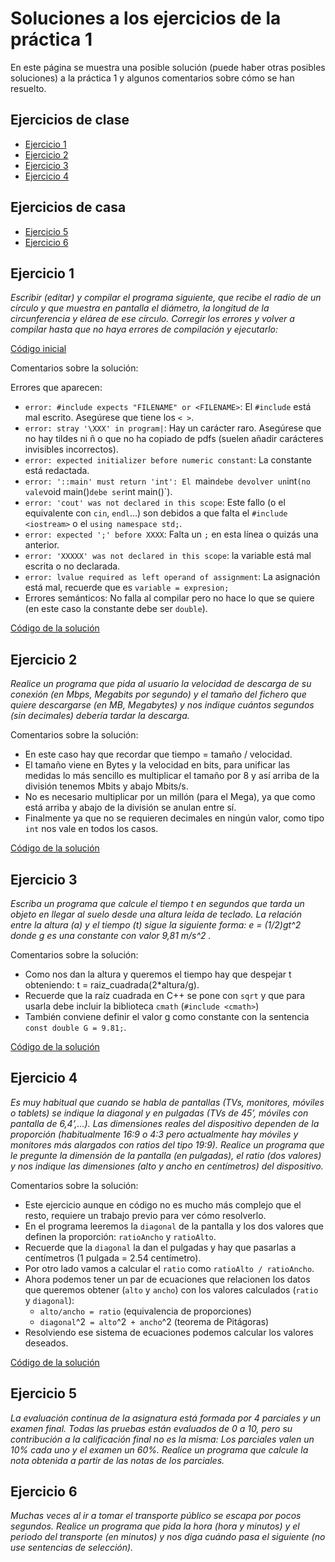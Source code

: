 # Soluciones a los ejercicios de la práctica 1 

En este página se muestra una posible solución (puede haber otras posibles soluciones) a la práctica 1 y algunos comentarios sobre cómo se han resuelto.

## Ejercicios de clase

* [Ejercicio 1](#ejercicio-1)
* [Ejercicio 2](#ejercicio-2)
* [Ejercicio 3](#ejercicio-3)
* [Ejercicio 4](#ejercicio-4)

## Ejercicios de casa

* [Ejercicio 5](#ejercicio-5)
* [Ejercicio 6](#ejercicio-6)

## Ejercicio 1

*Escribir (editar) y compilar el programa siguiente, que recibe el radio de un círculo y que muestra en pantalla el diámetro, la longitud de la circunferencia y elárea de ese círculo. Corregir los errores y volver a compilar hasta que no haya errores de compilación y ejecutarlo:*

[Código inicial](./p1/p1e1-orig.cpp)

Comentarios sobre la solución:

Errores que aparecen:
* `error: #include expects "FILENAME" or <FILENAME>`: El `#include` está mal escrito. Asegúrese que tiene los `< >`.
* `error: stray '\XXX' in program|`: Hay un carácter raro. Asegúrese que no hay tildes ni ñ o que no ha copiado de pdfs (suelen añadir carácteres invisibles incorrectos).
* `error: expected initializer before numeric constant`: La constante está redactada.
* `error: '::main' must return 'int': El `main` debe devolver un `int` (no vale `void main()` debe ser `int main()`).
* `error: 'cout' was not declared in this scope`: Este fallo (o el equivalente con `cin`, `endl`...) son debidos a que falta el `#include <iostream>` o el `using namespace std;`.
* `error: expected ';' before XXXX`: Falta un `;` en esta línea o quizás una anterior.
* `error: 'XXXXX' was not declared in this scope`: la variable está mal escrita o no declarada.
* `error: lvalue required as left operand of assignment`: La asignación está mal, recuerde que es `variable = expresion;`
* Errores semánticos: No falla al compilar pero no hace lo que se quiere (en este caso la constante debe ser `double`).

[Código de la solución](./p1/p1e1.cpp)

## Ejercicio 2

*Realice un programa que pida al usuario la velocidad de descarga de su conexión (en Mbps, Megabits por segundo) y el tamaño del fichero que quiere descargarse (en MB, Megabytes) y nos indique cuántos segundos (sin decimales) debería tardar la descarga.*

Comentarios sobre la solución:

* En este caso hay que recordar que tiempo = tamaño / velocidad.
* El tamaño viene en Bytes y la velocidad en bits, para unificar las medidas lo más sencillo es multiplicar el tamaño por 8 y así arriba de la división tenemos Mbits y abajo Mbits/s.
* No es necesario multiplicar por un millón (para el Mega), ya que como está arriba y abajo de la división se anulan entre sí.
* Finalmente ya que no se requieren decimales en ningún valor, como tipo `int` nos vale en todos los casos.

[Código de la solución](./p1/p1e2.cpp)

## Ejercicio 3

*Escriba un programa que calcule el tiempo t en segundos que tarda un objeto en llegar al suelo desde una altura leída de teclado. La relación entre la altura (a) y el tiempo (t) sigue la siguiente forma: e = (1/2)gt^2  donde g es una constante con valor 9,81 m/s^2 .*

Comentarios sobre la solución:

* Como nos dan la altura y queremos el tiempo hay que despejar t obteniendo: t = raiz\_cuadrada(2\*altura/g).
* Recuerde que la raíz cuadrada en C++ se pone con `sqrt` y que para usarla debe incluir la biblioteca `cmath` (`#include <cmath>`)
* También conviene definir el valor g como constante con la sentencia `const double G = 9.81;`.

[Código de la solución](./p1/p1e3.cpp)

## Ejercicio 4

*Es muy habitual que cuando se habla de pantallas (TVs, monitores, móviles o tablets) se indique la diagonal y en pulgadas (TVs de 45’, móviles con pantalla de 6,4’,...). Las dimensiones reales del dispositivo dependen de la proporción (habitualmente 16:9 o 4:3 pero actualmente hay móviles y monitores más alargados con ratios del tipo 19:9). Realice un programa que le pregunte la dimensión de la pantalla (en pulgadas), el ratio (dos valores) y nos indique las dimensiones (alto y ancho en centímetros) del dispositivo.*

Comentarios sobre la solución:

* Este ejercicio aunque en código no es mucho más complejo que el resto, requiere un trabajo previo para ver cómo resolverlo. 
* En el programa leeremos la `diagonal` de la pantalla y los dos valores que definen la proporción: `ratioAncho` y `ratioAlto`.
* Recuerde que la `diagonal` la dan el pulgadas y hay que pasarlas a centímetros (1 pulgada = 2.54 centímetro).
* Por otro lado vamos a calcular el `ratio` como `ratioAlto / ratioAncho`.
* Ahora podemos tener un par de ecuaciones que relacionen los datos que queremos obtener (`alto` y `ancho`) con los valores calculados (`ratio` y `diagonal`):
  * `alto/ancho = ratio` (equivalencia de proporciones)
  * `diagonal`^2` = alto`^2` + ancho`^2 (teorema de Pitágoras)
* Resolviendo ese sistema de ecuaciones podemos calcular los valores deseados.

[Código de la solución](./p1/p1e4.cpp)

## Ejercicio 5
*La evaluación continua de la asignatura está formada por 4 parciales y un examen final. Todas las pruebas están evaluados de 0 a 10, pero su contribución a la calificación final no es la misma: Los parciales valen un 10% cada uno y el examen un 60%. Realice un programa que calcule la nota obtenida a partir de las notas de los parciales.*

## Ejercicio 6
*Muchas veces al ir a tomar el transporte público se escapa por pocos segundos. Realice un programa que pida la hora (hora y minutos) y el periodo del transporte (en minutos) y nos diga cuándo pasa el siguiente (no use sentencias de selección).*

